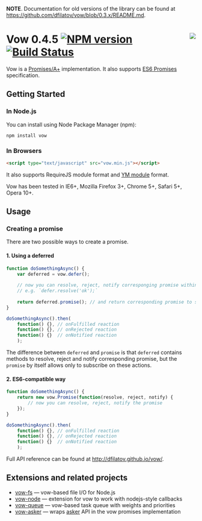 **NOTE**. Documentation for old versions of the library can be found at https://github.com/dfilatov/vow/blob/0.3.x/README.md.

<a href="http://promises-aplus.github.com/promises-spec"><img src="http://promises-aplus.github.com/promises-spec/assets/logo-small.png" align="right" /></a>
Vow 0.4.5 [![NPM version](https://badge.fury.io/js/vow.png)](http://badge.fury.io/js/vow) [![Build Status](https://secure.travis-ci.org/dfilatov/vow.png)](http://travis-ci.org/dfilatov/vow)
=========

Vow is a [Promises/A+](http://promisesaplus.com/) implementation.
It also supports [ES6 Promises](https://people.mozilla.org/~jorendorff/es6-draft.html#sec-promise-objects) specification.

Getting Started
---------------
### In Node.js ###
You can install using Node Package Manager (npm):

    npm install vow

### In Browsers ###
```html
<script type="text/javascript" src="vow.min.js"></script>
```
It also supports RequireJS module format and [YM module](https://github.com/ymaps/modules) format.

Vow has been tested in IE6+, Mozilla Firefox 3+, Chrome 5+, Safari 5+, Opera 10+.

Usage
-----
### Creating a promise ###
There are two possible ways to create a promise.
#### 1. Using a deferred ####
```js
function doSomethingAsync() {
    var deferred = vow.defer();
    
    // now you can resolve, reject, notify corresponging promise within `deferred`
    // e.g. `defer.resolve('ok');`
        
    return deferred.promise(); // and return corresponding promise to subscribe to reactions
}

doSomethingAsync().then(
    function() {}, // onFulfilled reaction
    function() {}, // onRejected reaction
    function() {}  // onNotified reaction
    );
```
The difference between `deferred` and `promise` is that `deferred` contains methods to resolve, reject and notify corresponding promise, but the `promise` by itself allows only to subscribe on these actions.

#### 2. ES6-compatible way ####
```js
function doSomethingAsync() {
    return new vow.Promise(function(resolve, reject, notify) {
        // now you can resolve, reject, notify the promise
    });
}

doSomethingAsync().then(
    function() {}, // onFulfilled reaction
    function() {}, // onRejected reaction
    function() {}  // onNotified reaction
    );
```


Full API reference can be found at http://dfilatov.github.io/vow/.

Extensions and related projects
-------------------------------
  * [vow-fs](https://github.com/dfilatov/vow-fs) — vow-based file I/O for Node.js
  * [vow-node](https://github.com/dfilatov/vow-node) — extension for vow to work with nodejs-style callbacks
  * [vow-queue](https://github.com/dfilatov/vow-queue) — vow-based task queue with weights and priorities
  * [vow-asker](https://github.com/nodules/vow-asker) — wraps [asker](https://github.com/nodules/asker) API in the vow promises implementation
